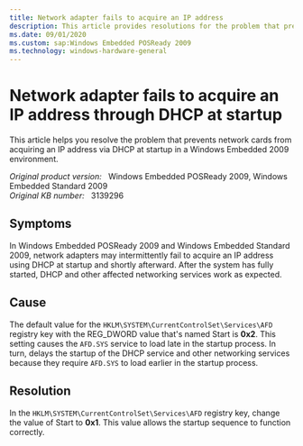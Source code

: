 ```yaml
---
title: Network adapter fails to acquire an IP address
description: This article provides resolutions for the problem that prevents network cards from acquiring an IP address via DHCP at startup in a Windows Embedded 2009 environment. This problem occurs intermittently.
ms.date: 09/01/2020
ms.custom: sap:Windows Embedded POSReady 2009
ms.technology: windows-hardware-general
---
```

# Network adapter fails to acquire an IP address through DHCP at startup

This article helps you resolve the problem that prevents network cards from acquiring an IP address via DHCP at startup in a Windows Embedded 2009 environment.

_Original product version:_ &nbsp; Windows Embedded POSReady 2009, Windows Embedded Standard 2009  
_Original KB number:_ &nbsp; 3139296

## Symptoms

In Windows Embedded POSReady 2009 and Windows Embedded Standard 2009, network adapters may intermittently fail to acquire an IP address using DHCP at startup and shortly afterward. After the system has fully started, DHCP and other affected networking services work as expected.

## Cause

The default value for the `HKLM\SYSTEM\CurrentControlSet\Services\AFD` registry key with the REG_DWORD value that's named Start is **0x2**. This setting causes the `AFD.SYS` service to load late in the startup process. In turn, delays the startup of the DHCP service and other networking services because they require `AFD.SYS` to load earlier in the startup process.

## Resolution

In the `HKLM\SYSTEM\CurrentControlSet\Services\AFD` registry key, change the value of Start to **0x1**. This value allows the startup sequence to function correctly.

